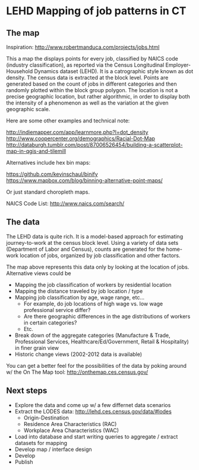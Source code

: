 # LEHD Mapping of job patterns in CT


## The map
Inspiration:   http://www.robertmanduca.com/projects/jobs.html

This a map the displays points for every job, classified by NAICS code (industry classification), as reported via the Census Longitudinal Employer-Household Dynamics dataset (LEHD). It is a catrographic style known as dot density. The census data is extracted at the block level. Points are generated based on the count of jobs in different categories and then randomly plotted within the block group polygon. The location is not a precise geographic location, but rather algorithmic, in order to display both the intensity of a phenomenon as well as the variation at the given geographic scale.

Here are some other examples and technical note:

http://indiemapper.com/app/learnmore.php?l=dot_density
http://www.coopercenter.org/demographics/Racial-Dot-Map
http://databurgh.tumblr.com/post/87006526454/building-a-scatterplot-map-in-qgis-and-tilemill


Alternatives include hex bin maps:

https://github.com/kevinschaul/binify
https://www.mapbox.com/blog/binning-alternative-point-maps/

Or just standard choropleth maps.

NAICS Code List: http://www.naics.com/search/

## The data

The LEHD data is quite rich. It is a model-based approach for estimating journey-to-work at the census block level. Using a variety of data sets (Department of Labor and Census), counts are generated for the home-work location of jobs, organized by job classification and other factors.

The map above represents this data only by looking at the location of jobs. Alternative views could be

- Mapping the job classification of workers by residential location
- Mapping the distance traveled by job location / type
- Mapping job classification by age, wage range, etc...
	- For example, do job locations of high wage vs. low wage professional service differ?
	- Are there geographic differences in the age distributions of workers in certain categories?
	- Etc.
- Break down of the aggregate categories (Manufacture & Trade, Professional Services, Healthcare/Ed/Government, Retail & Hospitality) in finer grain view
- Historic change views (2002-2012 data is available)

You can get a better feel for the possibilities of the data by poking around w/ the On The Map tool: http://onthemap.ces.census.gov/


## Next steps

- Explore the data and come up w/ a few differnet data scenarios
- Extract the LODES data: http://lehd.ces.census.gov/data/#lodes
	- Origin-Destination
	- Residence Area Characteristics (RAC)
	- Workplace Area Characteristics (WAC)
- Load into database and start writing queries to aggregate / extract datasets for mapping
- Develop map / interface design
- Develop
- Publish